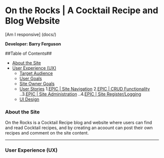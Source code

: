 # On the Rocks | A Cocktail Recipe and Blog Website

[Am I responsive] (docs/)

**Developer: Barry Ferguson**
 
 ##Table of Contents##
 - [About the Site](#about-the-tite)
 - [User Experience (UX)](#user-experience-ux)
    * [Target Audience](#target-audience)
    * [User Goals](#user-goals)
    * [Site Owner Goals](#site-owner-goals)
    * [User Stories](#user-stories)
      1.[EPIC | Site Navigation](#epic-site-navigation)
      2.[EPIC | CRUD Functionality](#epic-crud-fucntionality)
         ..3.[EPIC | Site Administration](#epic-site-aministration)
         ..4.[EPIC | Site Register/Logging](#site-register/logging)
    * [UI Design](#ui-design)
 
 ### About the Site
 On the Rocks is a Cocktail Recipe blog and website where users can find and read Cocktail recipes, and by creating an acoount can post their own recipes and comment on the site content.
 <hr>
 
 ### User Experience (UX)
 
